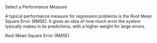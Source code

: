 

Select a Performance Measure

A typical performance
measure for regression problems is the Root Mean Square Error (RMSE). It
gives an idea of how much error the system typically makes in its predictions,
with a higher weight for large errors.

 Root Mean Square Error (RMSE)

